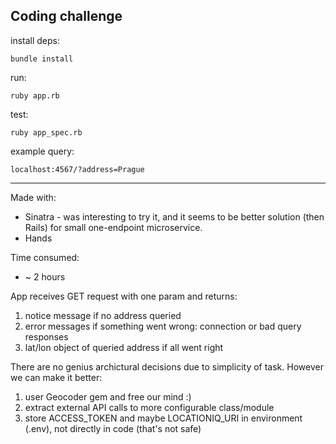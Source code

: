 Coding challenge
---
install deps:
```
bundle install
```
run:
```
ruby app.rb
```
test:
```
ruby app_spec.rb
```
example query: 
```
localhost:4567/?address=Prague
```
___
Made with: 
 - Sinatra - was interesting to try it, and it seems to be better solution (then Rails) for small one-endpoint microservice.
 - Hands 
 
Time consumed:
 - ~ 2 hours
 
App receives GET request with one param and  returns: 
1. notice message if no address queried
2. error messages if something went wrong: connection or bad query responses
3. lat/lon object of queried address if all went right

There are no genius archictural decisions due to simplicity of task. However we can make it better:
1) user Geocoder gem and free our mind :)
2) extract external API calls to more configurable class/module
3) store ACCESS_TOKEN and maybe LOCATIONIQ_URI in environment (.env), not directly in code (that's not safe)


